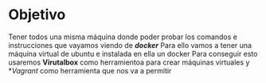 # Objetivo
Tener todos una misma máquina donde poder probar los comandos e instrucciones que vayamos viendo de ***docker***
Para ello vamos a tener una máquina virtual de ubuntu e instalada en ella un docker
Para conseguir esto usaremos **Virutalbox** como herramientoa para crear máquinas virtuales y **Vagrant* como herramienta que nos va a permitir 
